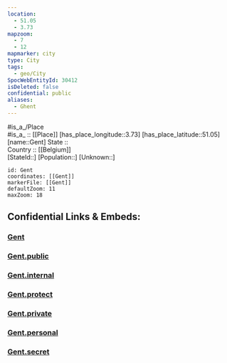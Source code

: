 ```yaml
---
location:
  - 51.05
  - 3.73
mapzoom:
  - 7
  - 12
mapmarker: city
type: City
tags:
  - geo/City
SpocWebEntityId: 30412
isDeleted: false
confidential: public
aliases:
  - Ghent
---
```

#is_a_/Place  
#is_a_ :: [[Place]] 
[has_place_longitude::3.73] 
[has_place_latitude::51.05] 
[name::Gent] 
State ::  
Country :: [[Belgium]]  
[StateId::] 
[Population::] 
[Unknown::] 


```leaflet
id: Gent
coordinates: [[Gent]] 
markerFile: [[Gent]] 
defaultZoom: 11 
maxZoom: 18
```


## Confidential Links & Embeds: 

### [Gent](/_Standards/Earth/Continent/Europe/Europe~West/Belgium/Regions~Belgium/Vlaanderen/counties~Vlaanderen/East_Flanders/cities~Oost-Vlaanderen/Gent.md) 

### [Gent.public](/_public/Earth/Continent/Europe/Europe~West/Belgium/Regions~Belgium/Vlaanderen/counties~Vlaanderen/East_Flanders/cities~Oost-Vlaanderen/Gent.public.md) 

### [Gent.internal](/_internal/Earth/Continent/Europe/Europe~West/Belgium/Regions~Belgium/Vlaanderen/counties~Vlaanderen/East_Flanders/cities~Oost-Vlaanderen/Gent.internal.md) 

### [Gent.protect](/_protect/Earth/Continent/Europe/Europe~West/Belgium/Regions~Belgium/Vlaanderen/counties~Vlaanderen/East_Flanders/cities~Oost-Vlaanderen/Gent.protect.md) 

### [Gent.private](/_private/Earth/Continent/Europe/Europe~West/Belgium/Regions~Belgium/Vlaanderen/counties~Vlaanderen/East_Flanders/cities~Oost-Vlaanderen/Gent.private.md) 

### [Gent.personal](/_personal/Earth/Continent/Europe/Europe~West/Belgium/Regions~Belgium/Vlaanderen/counties~Vlaanderen/East_Flanders/cities~Oost-Vlaanderen/Gent.personal.md) 

### [Gent.secret](/_secret/Earth/Continent/Europe/Europe~West/Belgium/Regions~Belgium/Vlaanderen/counties~Vlaanderen/East_Flanders/cities~Oost-Vlaanderen/Gent.secret.md)

